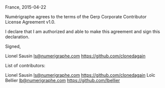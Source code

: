 France, 2015-04-22

Numérigraphe agrees to the terms of the Gerp Corporate Contributor License
Agreement v1.0.

I declare that I am authorized and able to make this agreement and sign this
declaration.

Signed,

Lionel Sausin ls@numerigraphe.com https://github.com/clonedagain

List of contributors:

Lionel Sausin ls@numerigraphe.com https://github.com/clonedagain
Loïc Bellier lb@numerigraphe.com https://github.com/lbellier
